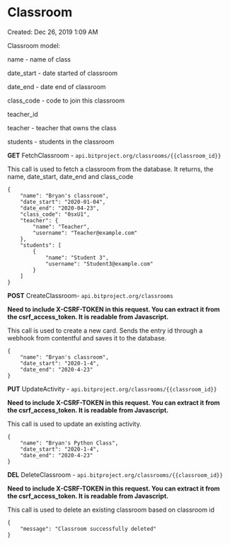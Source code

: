 # Classroom

Created: Dec 26, 2019 1:09 AM

Classroom model:

name - name of class

date_start - date started of classroom

date_end - date end of classroom

class_code - code to join this classroom

teacher_id

teacher - teacher that owns the class

students - students in the classroom

**GET** FetchClassroom - `api.bitproject.org/classrooms/{{classroom_id}}`

This call is used to fetch a classroom from the database. It returns, the name, date_start, date_end and class_code

    {
        "name": "Bryan's classroom",
        "date_start": "2020-01-04",
        "date_end": "2020-04-23",
        "class_code": "0sxU1",
        "teacher": {
            "name": "Teacher",
            "username": "Teacher@example.com"
        },
        "students": [
            {
                "name": "Student 3",
                "username": "Student3@example.com"
            }
        ]
    }

**POST** CreateClassroom- `api.bitproject.org/classrooms`

**Need to include X-CSRF-TOKEN in this request. You can extract it from the csrf_access_token. It is readable from Javascript.**

This call is used to create a new card. Sends the entry id through a webhook from contentful and saves it to the database.

    {
    	"name": "Bryan's classroom",
    	"date_start": "2020-1-4",
    	"date_end": "2020-4-23"
    }

**PUT**  UpdateActivity - `api.bitproject.org/classrooms/{{classroom_id}}`

**Need to include X-CSRF-TOKEN in this request. You can extract it from the csrf_access_token. It is readable from Javascript.**

This call is used to update an existing activity.

    {
    	"name": "Bryan's Python Class",
    	"date_start": "2020-1-4",
    	"date_end": "2020-4-23"
    }

**DEL** DeleteClassroom - `api.bitproject.org/classrooms/{{classroom_id}}`

**Need to include X-CSRF-TOKEN in this request. You can extract it from the csrf_access_token. It is readable from Javascript.**

This call is used to delete an existing classroom based on classroom id

    {
        "message": "Classroom successfully deleted"
    }